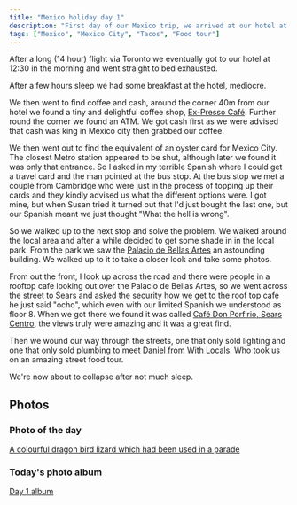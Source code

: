 ```yaml
---
title: "Mexico holiday day 1"
description: "First day of our Mexico trip, we arrived at our hotel at 12:30am"
tags: ["Mexico", "Mexico City", "Tacos", "Food tour"]
---
```


After a long (14 hour) flight via Toronto we eventually got to our hotel at 12:30 in the morning and went straight to bed exhausted.

After a few hours sleep we had some breakfast at the hotel, mediocre.

We then went to find coffee and cash, around the corner 40m from our hotel we found a tiny and delightful coffee shop, [Ex-Presso Café](https://maps.app.goo.gl/B5qaEAUwqswojfZ4A). Further round the corner we found an ATM. We got cash first as we were advised that cash was king in Mexico city then grabbed our coffee.

We then went out to find the equivalent of an oyster card for Mexico City. The closest Metro station appeared to be shut, although later we found it was only that entrance. So I asked in my terrible Spanish where I could get a travel card and the man pointed at the bus stop. At the bus stop we met a couple from Cambridge who were just in the process of topping up their cards and they kindly advised us what the different options were. I got mine, but when Susan tried it turned out that I'd just bought the last one, but our Spanish meant we just thought "What the hell is wrong".

So we walked up to the next stop and solve the problem. We walked around the local area and after a while decided to get some shade in in the local park. From the park we saw the [Palacio de Bellas Artes](https://en.wikipedia.org/wiki/Palacio_de_Bellas_Artes) an astounding building. We walked up to it to take a closer look and take some photos.

From out the front, I look up across the road and there were people in a rooftop cafe looking out over the Palacio de Bellas Artes, so we went across the street to Sears and asked the security how we get to the roof top cafe he just said "ocho", which even with our limited Spanish we understood as floor 8. When we got there we found it was called [Café Don Porfirio, Sears Centro](https://maps.app.goo.gl/oyCZC3TBfwaxphcG7), the views truly were amazing and it was a great find.

Then  we wound our way through the streets, one that only sold lighting and one that only sold plumbing to meet [Daniel from With Locals](https://www.withlocals.com/host/petulpa375388bf/). Who took us on an amazing street food tour.

We're now about to collapse after not much sleep.

## Photos

### Photo of the day

[A colourful dragon bird lizard which had been used in a parade](https://flickr.com/photos/dletorey/53634322060/in/album-72177720316017577/)

### Today's photo album

[Day 1 album](https://flickr.com/photos/dletorey/albums/72177720316017577)